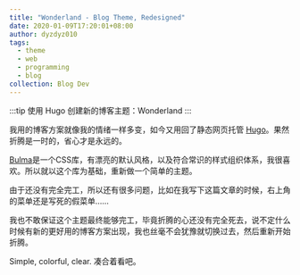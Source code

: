 ```yaml
---
title: "Wonderland - Blog Theme, Redesigned"
date: 2020-01-09T17:20:01+08:00
author: dyzdyz010
tags:
  - theme
  - web
  - programming
  - blog
collection: Blog Dev
---
```


:::tip
使用 Hugo 创建新的博客主题：Wonderland
:::

<!-- more -->

我用的博客方案就像我的情绪一样多变，如今又用回了静态网页托管 [Hugo](https://gohugo.io)。果然折腾是一时的，省心才是永远的。

[Bulma](https://bulma.io)是一个CSS库，有漂亮的默认风格，以及符合常识的样式组织体系，我很喜欢。所以就以这个库为基础，重新做一个简单的主题。

由于还没有完全完工，所以还有很多问题，比如在我写下这篇文章的时候，右上角的菜单还是写死的假菜单……

我也不敢保证这个主题最终能够完工，毕竟折腾的心还没有完全死去，说不定什么时候有新的更好用的博客方案出现，我也丝毫不会犹豫就切换过去，然后重新开始折腾。

Simple, colorful, clear. 凑合着看吧。
